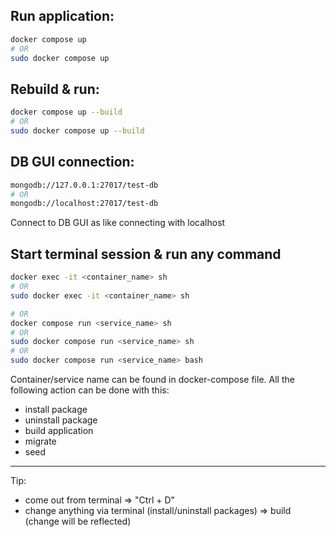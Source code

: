 ## Run application:

```bash
docker compose up
# OR
sudo docker compose up
```




## Rebuild & run:
```bash
docker compose up --build
# OR
sudo docker compose up --build
```


## DB GUI connection:
```bash
mongodb://127.0.0.1:27017/test-db
# OR
mongodb://localhost:27017/test-db
```
Connect to DB GUI as like connecting with localhost


## Start terminal session & run any command
```bash
docker exec -it <container_name> sh
# OR
sudo docker exec -it <container_name> sh

# OR
docker compose run <service_name> sh
# OR
sudo docker compose run <service_name> sh
# OR
sudo docker compose run <service_name> bash
```
Container/service name can be found in docker-compose file. All the following action can be done with this:

- install package
- uninstall package
- build application
- migrate
- seed

---

Tip:
- come out from terminal => "Ctrl + D"
- change anything via terminal (install/uninstall packages) => build (change will be reflected)